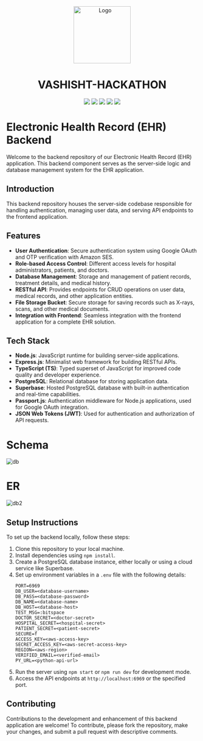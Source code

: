 <div align=center>
  <img src="https://github.com/bitspaceorg/.github/assets/119417646/577c8581-499e-4cbb-a2f8-e78c643204bc" width="150" alt="Logo"/>
   <h1> VASHISHT-HACKATHON</h1>
  <img src="https://img.shields.io/badge/Next-black?style=for-the-badge&logo=next.js&logoColor=white">
<img src="https://img.shields.io/badge/:bitspace-%23121011?style=for-the-badge&logoColor=%23ffffff&color=%23000000">
<img src="https://img.shields.io/badge/vashisht-%23121011?style=for-the-badge&color=black">
<img src="https://img.shields.io/badge/iiitdm-%23121011?style=for-the-badge&logoColor=%23ffffff&color=%23000000">
<img src="https://img.shields.io/badge/github-%23121011.svg?style=for-the-badge&logo=github&color=black">
</div>

# Electronic Health Record (EHR) Backend

Welcome to the backend repository of our Electronic Health Record (EHR) application. This backend component serves as the server-side logic and database management system for the EHR application.

## Introduction
This backend repository houses the server-side codebase responsible for handling authentication, managing user data, and serving API endpoints to the frontend application.

## Features
- **User Authentication**: Secure authentication system using Google OAuth and OTP verification with Amazon SES.
- **Role-based Access Control**: Different access levels for hospital administrators, patients, and doctors.
- **Database Management**: Storage and management of patient records, treatment details, and medical history.
- **RESTful API**: Provides endpoints for CRUD operations on user data, medical records, and other application entities.
- **File Storage Bucket**: Secure storage for saving records such as X-rays, scans, and other medical documents.
- **Integration with Frontend**: Seamless integration with the frontend application for a complete EHR solution.

## Tech Stack
- **Node.js**: JavaScript runtime for building server-side applications.
- **Express.js**: Minimalist web framework for building RESTful APIs.
- **TypeScript (TS)**: Typed superset of JavaScript for improved code quality and developer experience.
- **PostgreSQL**: Relational database for storing application data.
- **Superbase**: Hosted PostgreSQL database with built-in authentication and real-time capabilities.
- **Passport.js**: Authentication middleware for Node.js applications, used for Google OAuth integration.
- **JSON Web Tokens (JWT)**: Used for authentication and authorization of API requests.

# Schema
![db](https://cdn.discordapp.com/attachments/1217865124820287508/1218838751061606420/image.png?ex=66091f0b&is=65f6aa0b&hm=feb9afc9cc60f48c3fef1eb89521a14ec2da99aa10b31c5b8d6619f19d897bd2&)

# ER
![db2](https://cdn.discordapp.com/attachments/1217865124820287508/1218843894754840657/image.png?ex=660923d5&is=65f6aed5&hm=c6c54eebecb3a47bcbd0efc330b4ada12019e3dada15be92fdaa60941afdf7da&)

## Setup Instructions
To set up the backend locally, follow these steps:
1. Clone this repository to your local machine.
2. Install dependencies using `npm install`.
3. Create a PostgreSQL database instance, either locally or using a cloud service like Superbase.
4. Set up environment variables in a `.env` file with the following details:
   ```plaintext
   PORT=6969
   DB_USER=<database-username>
   DB_PASS=<database-password>
   DB_NAME=<database-name>
   DB_HOST=<database-host>
   TEST_MSG=:bitspace
   DOCTOR_SECRET=<doctor-secret>
   HOSPITAL_SECRET=<hospital-secret>
   PATIENT_SECRET=<patient-secret>
   SECURE=f
   ACCESS_KEY=<aws-access-key>
   SECRET_ACCESS_KEY=<aws-secret-access-key>
   REGION=<aws-region>
   VERIFIED_EMAIL=<verified-email>
   PY_URL=<python-api-url>
   ```
5. Run the server using `npm start` or `npm run dev` for development mode.
6. Access the API endpoints at `http://localhost:6969` or the specified port.

## Contributing
Contributions to the development and enhancement of this backend application are welcome! To contribute, please fork the repository, make your changes, and submit a pull request with descriptive comments.
